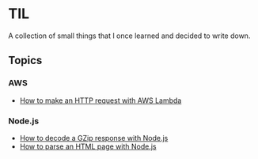 # TIL

A collection of small things that I once learned and decided to write down.

## Topics

### AWS

* [How to make an HTTP request with AWS Lambda](/aws/lambda-make-http-request.md)

### Node.js

* [How to decode a GZip response with Node.js](/nodejs/gzip-encoding-response.md)
* [How to parse an HTML page with Node.js](/nodejs/parse-html.md)